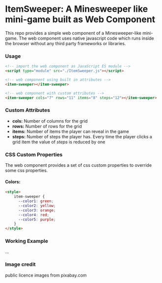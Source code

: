 # ItemSweeper: A Minesweeper like mini-game built as Web Component

This repo provides a simple web component of a Minesweeper-like mini-game. 
The web component uses native javascript code which runs inside the browser
without any third party frameworks or libraries.

### Usage

``` html
<!-- import the web component as JavaScript ES module -->
<script type="module" src="./ItemSweeper.js"></script>

<!-- web component using built in attributes -->
<item-sweeper></item-sweeper>

<!-- web component with custom attributes -->
<item-sweeper cols="7" rows="11" items="8" steps="12"></item-sweeper>
```

### Custom Attributes
- **cols:** Number of columns for the grid
- **rows:** Number of rows for the grid
- **items:** Number of items the player can reveal in the game
- **steps:** Number of steps the player has. Every time the player clicks a grid item 
the value of <em>steps</em> is reduced by one

### CSS Custom Properties
The web component provides a set of css custom properties to override some
css properties.

#### Colors:

``` html
<style>
    item-sweeper {
      --color1: green;
      --color2: yellow;
      --color3: orange;
      --color4: red;
      --color5: purple;
    }
</style>
```

### Working Example
...


### Image credit
 public licence images from pixabay.com
 
<!--

Custom Attributes
time: Number of seconds the player has to solve the game.